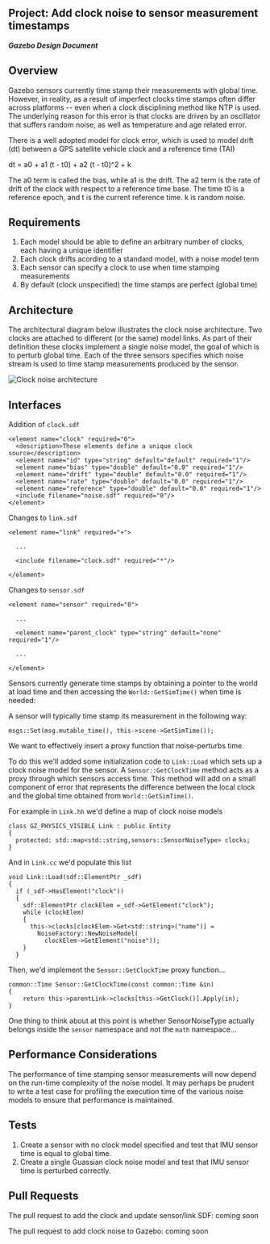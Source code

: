 ## Project: Add clock noise to sensor measurement timestamps
***Gazebo Design Document***

## Overview ##

Gazebo sensors currently time stamp their measurements with global time. 
However, in reality, as a result of imperfect clocks time stamps often differ 
across platforms -- even when a clock disciplining method like NTP is used. 
The underlying reason for this error is that clocks are driven by an oscillator 
that suffers random noise, as well as temperature and age related error.

There is a well adopted model for clock error, which is used to model drift (dt)
between a GPS satellite vehicle clock and a reference time (TAI)

  dt = a0 + a1 (t - t0) + a2 (t - t0)^2 + k

The a0 term is called the bias, while a1 is the drift. The a2 term is the rate
of drift of the clock with respect to a reference time base. The time t0 is a
reference epoch, and t is the current reference time. k is random noise.

## Requirements ##

1. Each model should be able to define an arbitrary number of clocks, each 
   having a unique identifier
2. Each clock drifts acording to a standard model, with a noise model term
3. Each sensor can specify a clock to use when time stamping measurements
4. By default (clock unspecified) the time stamps are perfect (global time)

## Architecture ##

The architectural diagram below illustrates the clock noise architecture. Two 
clocks are attached to different (or the same) model links. As part of their 
definition these clocks implement a single noise model, the goal of which is 
to perturb global time. Each of the three sensors specifies which noise stream 
is used to time stamp measurements produced by the sensor.

![Clock noise architecture](https://bytebucket.org/asymingt/gazebo_design/raw/64c4864a193551098cd0fb4e7ae1edc4269c7608/improve_sensors/clocknoise.png "Clock noise architecture")

## Interfaces ##

Addition of ```clock.sdf```

```
<element name="clock" required="0">
  <description>These elements define a unique clock source</description>
  <element name="id" type="string" default="default" required="1"/>
  <element name="bias" type="double" default="0.0" required="1"/>
  <element name="drift" type="double" default="0.0" required="1"/>
  <element name="rate" type="double" default="0.0" required="1"/>
  <element name="reference" type="double" default="0.0" required="1"/>
  <include filename="noise.sdf" required="0"/>
</element>
```

Changes to ```link.sdf```

```
<element name="link" required="+">

  ...

  <include filename="clock.sdf" required="*"/>

</element>

```

Changes to ```sensor.sdf```

```
<element name="sensor" required="0">

  ...

  <element name="parent_clock" type="string" default="none" required="1"/>

  ...

</element>
```

Sensors currently generate time stamps by obtaining a pointer to the world at 
load time and then accessing the ```World::GetSimTime()``` when time is needed: 

A sensor will typically time stamp its measurement in the following way:

```
msgs::Set(msg.mutable_time(), this->scene->GetSimTime());
```

We want to effectively insert a proxy function that noise-perturbs time.

To do this we'll added some initialization code to ```Link::Load``` which sets
up a clock noise model for the sensor. A ```Sensor::GetClockTime``` method acts
as a proxy through which sensors access time. This method will add on a small
component of error that represents the difference between the local clock and
the global time obtained from ```World::GetSimTime()```.

For example in ```Link.hh``` we'd define a map of clock noise models

```
class GZ_PHYSICS_VISIBLE Link : public Entity
{
  protected: std::map<std::string,sensors::SensorNoiseType> clocks;
} 

```

And in ```Link.cc``` we'd populate this list

```
void Link::Load(sdf::ElementPtr _sdf)
{
  if (_sdf->HasElement("clock"))
  {
    sdf::ElementPtr clockElem =_sdf->GetElement("clock");
    while (clockElem)
    {
      this->clocks[clockElem->Get<std::string>("name")] =
        NoiseFactory::NewNoiseModel(
          clockElem->GetElement("noise"));
    }
  }

```

Then, we'd implement the ```Sensor::GetClockTime``` proxy function...

```
common::Time Sensor::GetClockTime(const common::Time &in)
{
    return this->parentLink->clocks[this->GetClock()].Apply(in);
}

```

One thing to think about at this point is whether SensorNoiseType actually 
belongs inside the ```sensor``` namespace and not the ```math``` namespace...

## Performance Considerations ##

The performance of time stamping sensor measurements will now depend on the 
run-time complexity of the noise model. It may perhaps be prudent to write 
a test case for profiling the execution time of the various noise models to 
ensure that performance is maintained.

## Tests ##

1. Create a sensor with no clock model specified and test that IMU sensor time 
   is equal to global time.
1. Create a single Guassian clock noise model and test that IMU sensor time 
  is perturbed correctly.

## Pull Requests ##

The pull request to add the clock and update sensor/link SDF: coming soon

The pull request to add clock noise to Gazebo: coming soon